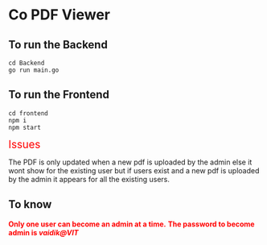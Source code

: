 #  Co PDF Viewer

## To run the Backend

```
cd Backend
go run main.go
```


## To run the Frontend

```
cd frontend
npm i
npm start
```


<span style="color: red; font-size: 1.5em;">Issues</span>

The PDF is only updated when a new pdf is uploaded by the admin else it wont show for the existing user
but if users exist and a new pdf is uploaded by the admin it appears for all the existing users.


## To know
<span style="color: red; font-weight: bold;">Only one user can become an admin at a time.</span>
<span style="color: red; font-weight: bold;">The password to become admin is ***vaidik@VIT*** </span>
